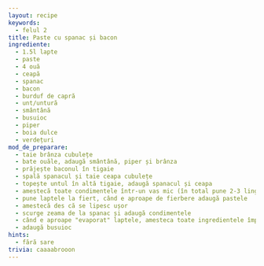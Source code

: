 ```yaml
---
layout: recipe
keywords:
  - felul 2
title: Paste cu spanac și bacon
ingrediente:
  - 1.5l lapte
  - paste
  - 4 ouă
  - ceapă
  - spanac
  - bacon
  - burduf de capră
  - unt/untură
  - smântână
  - busuioc
  - piper
  - boia dulce
  - verdețuri
mod_de_preparare:
  - taie brânza cubulețe
  - bate ouăle, adaugă smântână, piper și brânza
  - prăjește baconul în tigaie
  - spală spanacul și taie ceapa cubulețe
  - topește untul în altă tigaie, adaugă spanacul și ceapa
  - amestecă toate condimentele într-un vas mic (în total pune 2-3 linguri cu varf de condimente)
  - pune laptele la fiert, când e aproape de fierbere adaugă pastele
  - amestecă des că se lipesc ușor
  - scurge zeama de la spanac și adaugă condimentele
  - când e aproape "evaporat" laptele, amesteca toate ingredientele împreună
  - adaugă busuioc
hints:
  - fără sare
trivia: caaaabrooon
---
```

